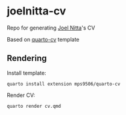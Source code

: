 # joelnitta-cv

Repo for generating [Joel Nitta](https://www.joelnitta.com)'s CV

Based on [quarto-cv](https://github.com/mps9506/quarto-cv) template

## Rendering

Install template:

```
quarto install extension mps9506/quarto-cv
```

Render CV:

```
quarto render cv.qmd
```